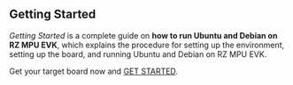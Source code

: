 ## Getting Started

*Getting Started* is a complete guide on **how to run Ubuntu and Debian on RZ MPU EVK**, which explains the procedure for setting up the environment, setting up the board, and running Ubuntu and Debian on RZ MPU EVK.

Get your target board now and [GET STARTED](getting_started/index.md).
